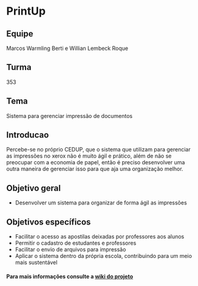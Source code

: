 # PrintUp

## Equipe
Marcos Warmling Berti e Willian Lembeck Roque

## Turma
353

## Tema
Sistema para gerenciar impressão de documentos

## Introducao
Percebe-se no próprio CEDUP, que o sistema que utilizam para gerenciar as impressões no xerox não é muito ágil e prático, além de não se preocupar com a economia de papel, então é preciso desenvolver uma outra maneira de gerenciar isso para que aja uma organização melhor. 

## Objetivo geral
* Desenvolver um sistema para organizar de forma ágil as impressões

## Objetivos específicos
* Facilitar o acesso as apostilas deixadas por professores aos alunos
* Permitir o cadastro de estudantes e professores
* Facilitar o envio de arquivos para impressão
* Aplicar o sistema dentro da própria escola, contribuindo para um meio mais sustentável

#### Para mais informações consulte a [wiki do projeto](https://github.com/marcoswb/PrintUp/wiki)
